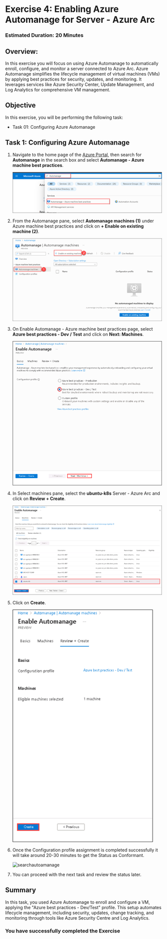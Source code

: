 # Exercise 4: Enabling Azure Automanage for Server - Azure Arc
### Estimated Duration: 20 Minutes
## Overview: 

In this exercise you will focus on using Azure Automanage to automatically enroll, configure, and monitor a server connected to Azure Arc. Azure Automanage simplifies the lifecycle management of virtual machines (VMs) by applying best practices for security, updates, and monitoring. It leverages services like Azure Security Center, Update Management, and Log Analytics for comprehensive VM management.

## Objective

In this exercise, you will be performing the following task:

- Task 01: Configuring Azure Automanage

## Task 1: Configuring Azure Automanage

1. Navigate to the home page of the [Azure Portal](https://portal.azure.com/#home), then search for **Automanage** in the search box and select **Automanage - Azure machine best practices**.

   ![](.././media/hol1-ex4-automanage-1.png "searchautoamanage")
   
2. From the Automanage pane, select **Automanage machines (1)** under Azure machine best practices and click on **+ Enable on existing machine (2)**.

   ![](.././media/hol1-ex4-automanage-3.png "searchautoamanage")

3. On Enable Automanage - Azure machine best practices page, select **Azure best practices - Dev / Test** and click on **Next: Machines**.

   ![](.././media/HOL1-EX4-3.png "searchautoamanage")

4. In Select machines pane, select the **ubuntu-k8s** Server - Azure Arc and click on **Review + Create**.

   ![](.././media/HOL1-EX4-4.png "searchautoamanage")

5. Click on **Create**.

   ![](.././media/HOL1-EX4-5.png "searchautoamanage")

6. Once the Configuration profile assignment is completed successfully it will take around 20-30 minutes to get the Status as Conformant.

   ![](.././media/hol1-ex4-automanage-7new.png "searchautoamanage")

7. You can proceed with the next task and review the status later.

## Summary

In this task, you used Azure Automanage to enroll and configure a VM, applying the "Azure best practices - Dev/Test" profile. This setup automates lifecycle management, including security, updates, change tracking, and monitoring through tools like Azure Security Centre and Log Analytics.

### You have successfully completed the Exercise

